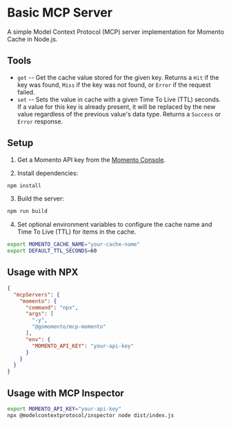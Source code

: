 # Basic MCP Server

A simple Model Context Protocol (MCP) server implementation for Momento Cache in Node.js.

## Tools

- `get` -- Get the cache value stored for the given key. Returns a `Hit` if the key was found, `Miss` if the key was not found, or `Error` if the request failed.
- `set` -- Sets the value in cache with a given Time To Live (TTL) seconds. If a value for this key is already present, it will be replaced by the new value regardless of the previous value's data type. Returns a `Success` or `Error` response.

## Setup

1. Get a Momento API key from the [Momento Console](https://console.gomomento.com/).

2. Install dependencies:
```bash
npm install
```

3. Build the server:
```bash
npm run build
```

4. Set optional environment variables to configure the cache name and Time To Live (TTL) for items in the cache.
```bash
export MOMENTO_CACHE_NAME="your-cache-name"
export DEFAULT_TTL_SECONDS=60
```

## Usage with NPX

```json
{
  "mcpServers": {
    "momento": {
      "command": "npx",
      "args": [
        "-y",
        "@gomomento/mcp-momento"
      ],
      "env": {
        "MOMENTO_API_KEY": "your-api-key"
      }
    }
  }
}
```

## Usage with MCP Inspector

```bash
export MOMENTO_API_KEY="your-api-key"
npx @modelcontextprotocol/inspector node dist/index.js
```